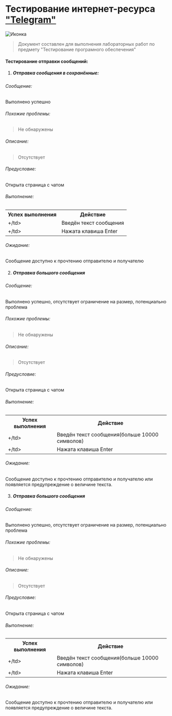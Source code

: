 # **Тестирование** интернет-ресурса ["Telegram"](https://web.telegram.org)
![Иконка](https://upload.wikimedia.org/wikipedia/commons/thumb/8/82/Telegram_logo.svg/2048px-Telegram_logo.svg.png)
> Документ составлен для выполнения лабораторных работ по предмету "Тестирование програмного обеспечения"
#### Тестирование отправки сообщений:
1. ##### Отправка сообщения в сохранённые:

###### Сообщение:
Выполнено успешно

###### Похожие проблемы:
> Не обнаружены

###### Описание:
> Отсутствует

###### Предусловие:
Открыта страница с чатом

###### Выполнение:
<table>
    <tr>
        <th>Успех выполнения</th>
        <th>Действие</th>
    </tr>
    <tr>
        <td>+/td>
        <td>Введён текст сообщения</td>
    </tr>
    <tr>
        <td>+/td>
        <td>Нажата клавиша Enter</td>
    </tr>
</table>

###### Ожидание:
Сообщение доступно к прочтению отправителю и получателю

2. ##### Отправка большого сообщения

###### Сообщение:
Выполнено успешно, отсутствует ограничение на размер, потенциально проблема

###### Похожие проблемы:
> Не обнаружены

###### Описание:
> Отсутствует

###### Предусловие:
Открыта страница с чатом

###### Выполнение:
<table>
    <tr>
        <th>Успех выполнения</th>
        <th>Действие</th>
    </tr>
    <tr>
        <td>+/td>
        <td>Введён текст сообщения(больше 10000 символов)</td>
    </tr>
    <tr>
        <td>+/td>
        <td>Нажата клавиша Enter</td>
    </tr>
</table>

###### Ожидание:
Сообщение доступно к прочтению отправителю и получателю или появляется предупреждение о величине текста.

3. ##### Отправка большого сообщения

###### Сообщение:
Выполнено успешно, отсутствует ограничение на размер, потенциально проблема

###### Похожие проблемы:
> Не обнаружены

###### Описание:
> Отсутствует

###### Предусловие:
Открыта страница с чатом

###### Выполнение:
<table>
    <tr>
        <th>Успех выполнения</th>
        <th>Действие</th>
    </tr>
    <tr>
        <td>+/td>
        <td>Введён текст сообщения(больше 10000 символов)</td>
    </tr>
    <tr>
        <td>+/td>
        <td>Нажата клавиша Enter</td>
    </tr>
</table>

###### Ожидание:
Сообщение доступно к прочтению отправителю и получателю или появляется предупреждение о величине текста.
